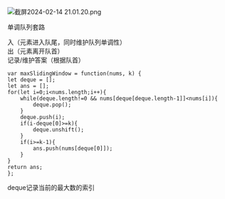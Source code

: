 ![截屏2024-02-14 21.01.20.png](https://img.xwyue.com/i/2024/02/15/65cd2aeb61cb7.png)

单调队列套路     

入（元素进入队尾，同时维护队列单调性）     
出（元素离开队首）   
记录/维护答案（根据队首）    

```code
var maxSlidingWindow = function(nums, k) {
let deque = [];
let ans = [];
for(let i=0;i<nums.length;i++){
    while(deque.length!=0 && nums[deque[deque.length-1]]<nums[i]){
        deque.pop();
    }
    deque.push(i);
    if(i-deque[0]>=k){
        deque.unshift();
    }
    if(i>=k-1){
        ans.push(nums[deque[0]]);
    }
}
return ans;
};
```
deque记录当前的最大数的索引
